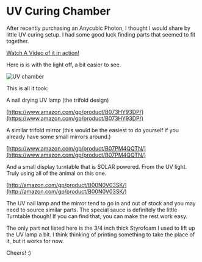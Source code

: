 # UV Curing Chamber

After recently purchasing an Anycubic Photon, I thought I would share by little UV curing setup. I had some good luck finding parts that seemed to fit together.

[Watch A Video of it in action!](https://www.youtube.com/watch?v=V3wQVS-mlAY)

Here is is with the light off, a bit easier to see.

![UV chamber](./../curing-chamber-assembled.jpg)

This is all it took:

A nail drying UV lamp (the trifold design)

[https://www.amazon.com/gp/product/B073HY93DP/](https://www.amazon.com/gp/product/B073HY93DP/)

A similar trifold mirror (this would be the easiest to do yourself if you already have some small mirrors around.) 

[https://www.amazon.com/gp/product/B07PM4QQTN/](https://www.amazon.com/gp/product/B07PM4QQTN/)

And a small display turntable that is SOLAR powered. From the UV light. Truly using all of the animal on this one.

[http://amazon.com/gp/product/B00N0V03SK/](http://amazon.com/gp/product/B00N0V03SK/)

The UV nail lamp and the mirror tend to go in and out of stock and you may need to source similar parts. The special sauce is definitely the little Turntable though! If you can find that, you can make the rest work easy.

The only part not listed here is the 3/4 inch thick Styrofoam I used to lift up the UV lamp a bit. I think thinking of printing something to take the place of it, but it works for now.

Cheers! :)
